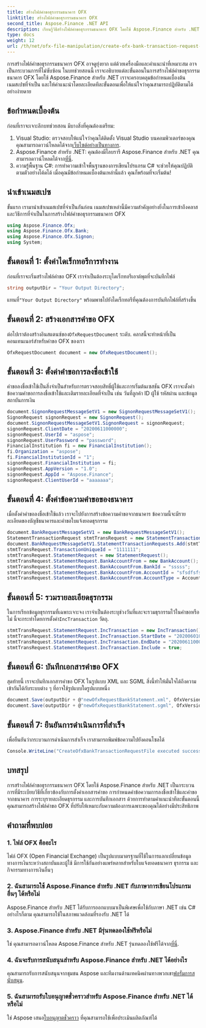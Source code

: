 ```yaml
---
title: สร้างไฟล์คำขอธุรกรรมธนาคาร OFX
linktitle: สร้างไฟล์คำขอธุรกรรมธนาคาร OFX
second_title: Aspose.Finance .NET API
description: เรียนรู้วิธีสร้างไฟล์คำขอธุรกรรมธนาคาร OFX โดยใช้ Aspose.Finance สำหรับ .NET พร้อมคำแนะนำโดยละเอียดทีละขั้นตอนของเรา #จัดสรร #การเงิน
type: docs
weight: 12
url: /th/net/ofx-file-manipulation/create-ofx-bank-transaction-request-file/
---
```

การสร้างไฟล์คำขอธุรกรรมธนาคาร OFX อาจดูยุ่งยาก แต่ด้วยเครื่องมือและคำแนะนำที่เหมาะสม อาจเป็นกระบวนการที่ไม่ซับซ้อน ในบทช่วยสอนนี้ เราจะอธิบายแต่ละขั้นตอนในการสร้างไฟล์คำขอธุรกรรมธนาคาร OFX โดยใช้ Aspose.Finance สำหรับ .NET เราจะครอบคลุมข้อกำหนดเบื้องต้น เนมสเปซที่จำเป็น และให้คำแนะนำโดยละเอียดทีละขั้นตอนเพื่อให้แน่ใจว่าคุณสามารถปฏิบัติตามได้อย่างง่ายดาย
## ข้อกำหนดเบื้องต้น
ก่อนที่เราจะเจาะลึกบทช่วยสอน มีบางสิ่งที่คุณต้องเตรียม:
1.  Visual Studio: ตรวจสอบให้แน่ใจว่าคุณได้ติดตั้ง Visual Studio บนคอมพิวเตอร์ของคุณ คุณสามารถดาวน์โหลดได้จาก[เว็บไซต์อย่างเป็นทางการ](https://visualstudio.microsoft.com/).
2.  Aspose.Finance สำหรับ .NET: คุณต้องมีไลบรารี Aspose.Finance สำหรับ .NET คุณสามารถดาวน์โหลดได้จาก[ที่นี่](https://releases.aspose.com/finance/net/).
3. ความรู้พื้นฐาน C#: การทำความเข้าใจพื้นฐานของการเขียนโปรแกรม C# จะช่วยให้คุณปฏิบัติตามตัวอย่างโค้ดได้
เมื่อคุณมีข้อกำหนดเบื้องต้นเหล่านี้แล้ว คุณก็พร้อมที่จะเริ่มต้น!
## นำเข้าเนมสเปซ
ขั้นแรก เรามานำเข้าเนมสเปซที่จำเป็นกันก่อน เนมสเปซเหล่านี้มีความสำคัญอย่างยิ่งในการเข้าถึงคลาสและวิธีการที่จำเป็นในการสร้างไฟล์คำขอธุรกรรมธนาคาร OFX
```csharp
using Aspose.Finance.Ofx;
using Aspose.Finance.Ofx.Bank;
using Aspose.Finance.Ofx.Signon;
using System;
```
## ขั้นตอนที่ 1: ตั้งค่าไดเร็กทอรีการทำงาน
ก่อนที่เราจะเริ่มสร้างไฟล์คำขอ OFX เราจำเป็นต้องระบุไดเร็กทอรีเอาต์พุตที่จะบันทึกไฟล์
```csharp
string outputDir = "Your Output Directory";
```
 แทนที่`"Your Output Directory"` พร้อมพาธไปยังไดเร็กทอรีที่คุณต้องการบันทึกไฟล์ที่สร้างขึ้น
## ขั้นตอนที่ 2: สร้างเอกสารคำขอ OFX
 ต่อไปเราต้องสร้างอินสแตนซ์ของ`OfxRequestDocument` ระดับ. คลาสนี้จะทำหน้าที่เป็นคอนเทนเนอร์สำหรับคำขอ OFX ของเรา
```csharp
OfxRequestDocument document = new OfxRequestDocument();
```
## ขั้นตอนที่ 3: ตั้งค่าคำขอการลงชื่อเข้าใช้
คำขอลงชื่อเข้าใช้เป็นสิ่งจำเป็นสำหรับการตรวจสอบสิทธิ์ผู้ใช้และการเริ่มต้นเซสชัน OFX เราจะตั้งค่าข้อความคำขอการลงชื่อเข้าใช้และเติมรายละเอียดที่จำเป็น เช่น วันที่ลูกค้า ID ผู้ใช้ รหัสผ่าน และข้อมูลสถาบันการเงิน
```csharp
document.SignonRequestMessageSetV1 = new SignonRequestMessageSetV1();
SignonRequest signonRequest = new SignonRequest();
document.SignonRequestMessageSetV1.SignonRequest = signonRequest;
signonRequest.ClientDate = "20200611000000";
signonRequest.UserId = "aspose";
signonRequest.UserPassword = "password";
FinancialInstitution fi = new FinancialInstitution();
fi.Organization = "aspose";
fi.FinancialInstitutionId = "1";
signonRequest.FinancialInstitution = fi;
signonRequest.AppVersion = "1.0";
signonRequest.AppId = "Aspose.Finance";
signonRequest.ClientUserId = "aaaaaaa";
```
## ขั้นตอนที่ 4: ตั้งค่าข้อความคำขอของธนาคาร
เมื่อตั้งค่าคำขอลงชื่อเข้าใช้แล้ว เราจะไปยังการสร้างข้อความคำขอจากธนาคาร ข้อความนี้จะมีรายละเอียดของบัญชีธนาคารและคำขอใบแจ้งยอดธุรกรรม
```csharp
document.BankRequestMessageSetV1 = new BankRequestMessageSetV1();
StatementTransactionRequest stmtTransRequest = new StatementTransactionRequest();
document.BankRequestMessageSetV1.StatementTransactionRequests.Add(stmtTransRequest);
stmtTransRequest.TransactionUniqueId = "1111111";
stmtTransRequest.StatementRequest = new StatementRequest();
stmtTransRequest.StatementRequest.BankAccountFrom = new BankAccount();
stmtTransRequest.StatementRequest.BankAccountFrom.BankId = "sssss";
stmtTransRequest.StatementRequest.BankAccountFrom.AccountId = "sfsdfsfsdf";
stmtTransRequest.StatementRequest.BankAccountFrom.AccountType = AccountEnum.CHECKING;
```
## ขั้นตอนที่ 5: รวมรายละเอียดธุรกรรม
 ในการเรียกข้อมูลธุรกรรมที่เฉพาะเจาะจง เราจำเป็นต้องระบุช่วงวันที่และจะรวมธุรกรรมไว้ในคำขอหรือไม่ นี้จะกระทำโดยการตั้งค่า`IncTransaction` วัตถุ.
```csharp
stmtTransRequest.StatementRequest.IncTransaction = new IncTransaction();
stmtTransRequest.StatementRequest.IncTransaction.StartDate = "20200601000000";
stmtTransRequest.StatementRequest.IncTransaction.EndDate = "20200611000000";
stmtTransRequest.StatementRequest.IncTransaction.Include = true;
```
## ขั้นตอนที่ 6: บันทึกเอกสารคำขอ OFX
สุดท้ายนี้ เราจะบันทึกเอกสารคำขอ OFX ในรูปแบบ XML และ SGML สิ่งนี้ทำให้มั่นใจได้ถึงความเข้ากันได้กับระบบต่าง ๆ ที่อาจใช้รูปแบบใดรูปแบบหนึ่ง
```csharp
document.Save(outputDir + @"newOfxRequestBankStatement.xml", OfxVersionEnum.V2x);
document.Save(outputDir + @"newOfxRequestBankStatement.sgml", OfxVersionEnum.V1x);
```
## ขั้นตอนที่ 7: ยืนยันการดำเนินการที่สำเร็จ
เพื่อยืนยันว่ากระบวนการดำเนินการสำเร็จ เราสามารถพิมพ์ข้อความไปยังคอนโซลได้
```csharp
Console.WriteLine("CreateOfxBankTransactionRequestFile executed successfully.");
```
## บทสรุป
การสร้างไฟล์คำขอธุรกรรมธนาคาร OFX โดยใช้ Aspose.Finance สำหรับ .NET เป็นกระบวนการที่มีระเบียบวิธีที่เกี่ยวข้องกับการตั้งค่าเอกสารคำขอ การกำหนดค่าข้อความการลงชื่อเข้าใช้และคำขอจากธนาคาร การระบุรายละเอียดธุรกรรม และการบันทึกเอกสาร ด้วยการทำตามคำแนะนำทีละขั้นตอนนี้ คุณสามารถสร้างไฟล์คำขอ OFX ที่ปรับให้เหมาะกับความต้องการเฉพาะของคุณได้อย่างมีประสิทธิภาพ
## คำถามที่พบบ่อย
### 1. ไฟล์ OFX คืออะไร
ไฟล์ OFX (Open Financial Exchange) เป็นรูปแบบมาตรฐานที่ใช้ในการแลกเปลี่ยนข้อมูลทางการเงินระหว่างสถาบันและผู้ใช้ มีการใช้กันอย่างแพร่หลายสำหรับใบแจ้งยอดธนาคาร ธุรกรรม และกิจกรรมทางการเงินอื่นๆ
### 2. ฉันสามารถใช้ Aspose.Finance สำหรับ .NET กับภาษาการเขียนโปรแกรมอื่นๆ ได้หรือไม่
Aspose.Finance สำหรับ .NET ได้รับการออกแบบมาเป็นพิเศษเพื่อใช้กับภาษา .NET เช่น C# อย่างไรก็ตาม คุณสามารถใช้ในสภาพแวดล้อมที่รองรับ .NET ได้
### 3. Aspose.Finance สำหรับ .NET มีรุ่นทดลองใช้ฟรีหรือไม่
ใช่ คุณสามารถดาวน์โหลด Aspose.Finance สำหรับ .NET รุ่นทดลองใช้ฟรีได้จาก[ที่นี่](https://releases.aspose.com/).
### 4. ฉันจะรับการสนับสนุนสำหรับ Aspose.Finance สำหรับ .NET ได้อย่างไร
 คุณสามารถรับการสนับสนุนจากชุมชน Aspose และทีมงานด้านเทคนิคผ่านทางพวกเขา[ฟอรั่มการสนับสนุน](https://forum.aspose.com/c/finance/43).
### 5. ฉันสามารถรับใบอนุญาตชั่วคราวสำหรับ Aspose.Finance สำหรับ .NET ได้หรือไม่
 ใช่ Aspose เสนอ[ใบอนุญาตชั่วคราว](https://purchase.aspose.com/temporary-license/) ที่คุณสามารถใช้เพื่อประเมินผลิตภัณฑ์ได้